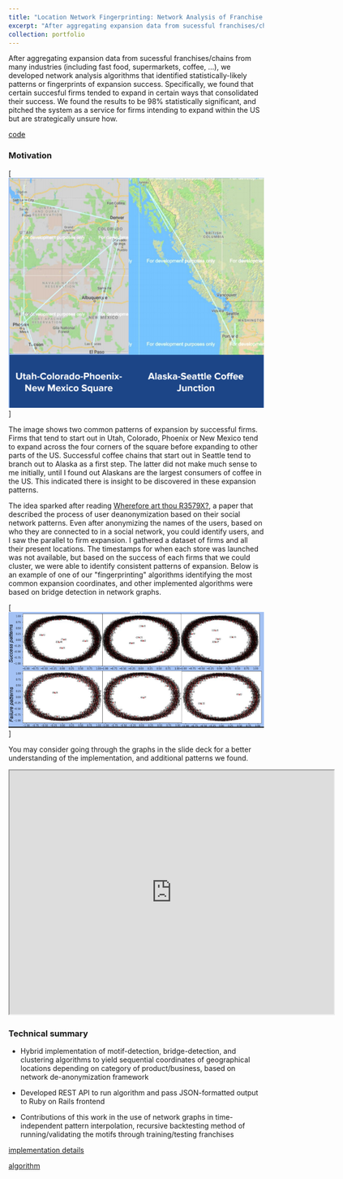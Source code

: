 ```yaml
---
title: "Location Network Fingerprinting: Network Analysis of Franchise Expansion"
excerpt: "After aggregating expansion data from sucessful franchises/chains from many industries (including fast food, supermarkets, coffee, ...), we developed network analysis algorithms that identified statistically-likely patterns or fingerprints of expansion success. Specifically, we found that certain succesful firms tended to expand in certain ways that consolidated their success. We found the results to be 98% statistically significant, and pitched the system as a service for firms intending to expand within the US but are strategically unsure how."
collection: portfolio
---
```


After aggregating expansion data from sucessful franchises/chains from many industries (including fast food, supermarkets, coffee, ...), we developed network analysis algorithms that identified statistically-likely patterns or fingerprints of expansion success. Specifically, we found that certain succesful firms tended to expand in certain ways that consolidated their success. We found the results to be 98% statistically significant, and pitched the system as a service for firms intending to expand within the US but are strategically unsure how.

[code](https://github.com/dattasiddhartha-1/Berkeley-Demand-Enterprises)

### Motivation

[![IMAGE ALT TEXT](/images/fingerprint.PNG)]

The image shows two common patterns of expansion by successful firms. Firms that tend to start out in Utah, Colorado, Phoenix or New Mexico tend to expand across the four corners of the square before expanding to other parts of the US. Successful coffee chains that start out in Seattle tend to branch out to Alaska as a first step. The latter did not make much sense to me initially, until I found out Alaskans are the largest consumers of coffee in the US. This indicated there is insight to be discovered in these expansion patterns.

The idea sparked after reading [Wherefore art thou R3579X?](https://personal.utdallas.edu/~mxk055100/courses/privacy08f_files/social-network-privacy-backstrom.pdf), a paper that described the process of user deanonymization based on their social network patterns. Even after anonymizing the names of the users, based on who they are connected to in a social network, you could identify users, and I saw the parallel to firm expansion. I gathered a dataset of firms and all their present locations. The timestamps for when each store was launched was not available, but based on the success of each firms that we could cluster, we were able to identify consistent patterns of expansion. Below is an example of one of our "fingerprinting" algorithms identifying the most common expansion coordinates, and other implemented algorithms were based on bridge detection in network graphs.

[![IMAGE ALT TEXT](/images/fingerprint2.PNG)]

You may consider going through the graphs in the slide deck for a better understanding of the implementation, and additional patterns we found.  

<iframe src="https://drive.google.com/file/d/1aOQiZsVpe2V5yjKr-_aAqeqCny1E2izo/preview" width="640" height="480"></iframe>

### Technical summary

* Hybrid implementation of motif-detection, bridge-detection, and clustering algorithms to yield sequential coordinates of geographical locations depending on category of product/business, based on network de-anonymization framework

* Developed REST API to run algorithm and pass JSON-formatted output to Ruby on Rails frontend

* Contributions of this work in the use of network graphs in time-independent pattern interpolation, recursive backtesting method of running/validating the motifs through training/testing franchises

[implementation details](https://drive.google.com/open?id=1aOQiZsVpe2V5yjKr-_aAqeqCny1E2izo)

[algorithm](https://github.com/dattasiddhartha/Location-Network-Fingerprinting)

